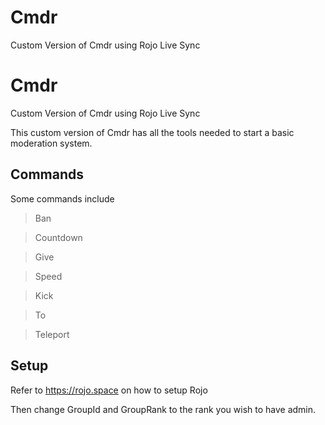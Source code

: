 # Cmdr
Custom Version of Cmdr using Rojo Live Sync

# Cmdr
Custom Version of Cmdr using Rojo Live Sync

This custom version of Cmdr has all the tools needed to start a basic moderation system.

## Commands
Some commands include

> Ban

> Countdown

> Give

> Speed

> Kick

> To

> Teleport


## Setup
Refer to https://rojo.space on how to setup Rojo

Then change GroupId and GroupRank to the rank you wish to have admin.